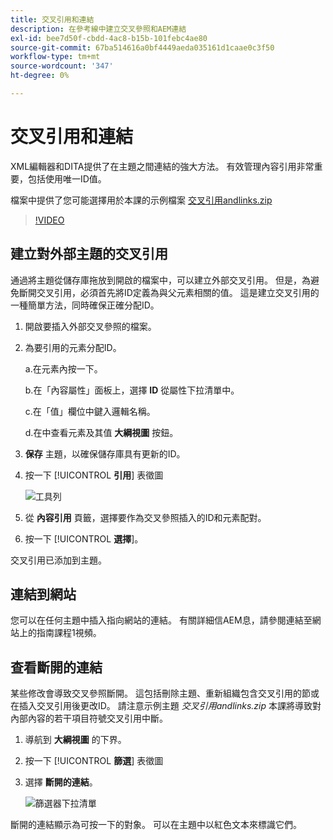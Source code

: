 ```yaml
---
title: 交叉引用和連結
description: 在參考線中建立交叉參照和AEM連結
exl-id: bee7d50f-cbdd-4ac8-b15b-101febc4ae80
source-git-commit: 67ba514616a0bf4449aeda035161d1caae0c3f50
workflow-type: tm+mt
source-wordcount: '347'
ht-degree: 0%

---
```


# 交叉引用和連結

XML編輯器和DITA提供了在主題之間連結的強大方法。 有效管理內容引用非常重要，包括使用唯一ID值。

檔案中提供了您可能選擇用於本課的示例檔案
[交叉引用andlinks.zip](assets/crossreferencesandlinks.zip)

>[!VIDEO](https://video.tv.adobe.com/v/342764?quality=12&learn=on)

## 建立對外部主題的交叉引用

通過將主題從儲存庫拖放到開啟的檔案中，可以建立外部交叉引用。 但是，為避免斷開交叉引用，必須首先將ID定義為與父元素相關的值。 這是建立交叉引用的一種簡單方法，同時確保正確分配ID。

1. 開啟要插入外部交叉參照的檔案。

1. 為要引用的元素分配ID。

   a.在元素內按一下。

   b.在「內容屬性」面板上，選擇 **ID** 從屬性下拉清單中。

   c.在「值」欄位中鍵入邏輯名稱。

   d.在中查看元素及其值 **大綱視圖** 按鈕。

1. **保存** 主題，以確保儲存庫具有更新的ID。

1. 按一下 [!UICONTROL **引用**] 表徵圖

   ![工具列](images/lesson-7/references-icon.png)

1. 從 **內容引用** 頁籤，選擇要作為交叉參照插入的ID和元素配對。

1. 按一下 [!UICONTROL **選擇**]。

交叉引用已添加到主題。

## 連結到網站

您可以在任何主題中插入指向網站的連結。 有關詳細信AEM息，請參閱連結至網站上的指南課程1視頻。


## 查看斷開的連結

某些修改會導致交叉參照斷開。 這包括刪除主題、重新組織包含交叉引用的節或在插入交叉引用後更改ID。 請注意示例主題 _交叉引用andlinks.zip_ 本課將導致對內部內容的若干項目符號交叉引用中斷。

1. 導航到 **大綱視圖** 的下界。

1. 按一下 [!UICONTROL **篩選**] 表徵圖

1. 選擇 **斷開的連結**。

   ![篩選器下拉清單](images/lesson-7/broken-links.png)

斷開的連結顯示為可按一下的對象。 可以在主題中以紅色文本來標識它們。
